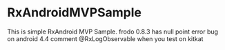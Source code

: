 # RxAndroidMVPSample
This is simple RxAndroid MVP Sample.
frodo 0.8.3 has null point error bug on android 4.4 
comment @RxLogObservable when you test on kitkat
